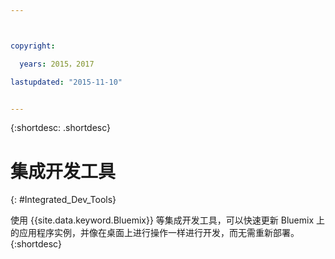```yaml
---



copyright:

  years: 2015，2017

lastupdated: "2015-11-10"


---
```


{:shortdesc: .shortdesc}

# 集成开发工具
{: #Integrated_Dev_Tools}


使用 {{site.data.keyword.Bluemix}} 等集成开发工具，可以快速更新 Bluemix 上的应用程序实例，并像在桌面上进行操作一样进行开发，而无需重新部署。
{:shortdesc}
